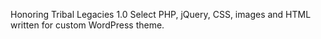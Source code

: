 Honoring Tribal Legacies 1.0
Select PHP, jQuery, CSS, images and HTML written for custom WordPress theme.